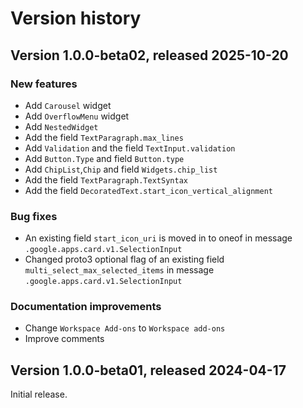 # Version history

## Version 1.0.0-beta02, released 2025-10-20

### New features

- Add `Carousel` widget
- Add `OverflowMenu` widget
- Add `NestedWidget`
- Add the field `TextParagraph.max_lines`
- Add `Validation` and the field `TextInput.validation`
- Add `Button.Type` and field `Button.type`
- Add `ChipList`,`Chip` and field `Widgets.chip_list`
- Add the field `TextParagraph.TextSyntax`
- Add the field `DecoratedText.start_icon_vertical_alignment`

### Bug fixes

- An existing field `start_icon_uri` is moved in to oneof in message `.google.apps.card.v1.SelectionInput`
- Changed proto3 optional flag of an existing field `multi_select_max_selected_items` in message `.google.apps.card.v1.SelectionInput`

### Documentation improvements

- Change `Workspace Add-ons` to `Workspace add-ons`
- Improve comments

## Version 1.0.0-beta01, released 2024-04-17

Initial release.
